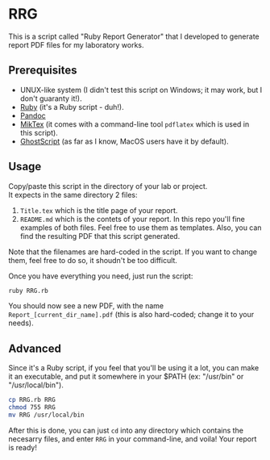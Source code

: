 RRG
===
This is a script called "Ruby Report Generator" that I developed to generate report PDF files for my laboratory works.

Prerequisites
-------------
- UNUX-like system (I didn't test this script on Windows; it may work, but I don't guaranty it!).
- [Ruby](http://www.ruby-lang.org/en/downloads/) (it's a Ruby script - duh!).
- [Pandoc](http://johnmacfarlane.net/pandoc/installing.html)
- [MikTex](http://www.miktex.org/) (it comes with a command-line tool `pdflatex` which is used in this script).
- [GhostScript](http://ghostscript.com/doc/current/Install.htm) (as far as I know, MacOS users have it by default).

Usage
-----
Copy/paste this script in the directory of your lab or project.  
It expects in the same directory 2 files:
1. `Title.tex` which is the title page of your report.
2. `README.md` which is the contets of your report.
In this repo you'll fine examples of both files. Feel free to use them as templates. Also, you can find the resulting PDF that this script generated.

Note that the filenames are hard-coded in the script. If you want to change them, feel free to do so, it shoudn't be too difficult.

Once you have everything you need, just run the script:
```sh
ruby RRG.rb
```
You should now see a new PDF, with the name `Report_[current_dir_name].pdf` (this is also hard-coded; change it to your needs).

Advanced
--------
Since it's a Ruby script, if you feel that you'll be using it a lot, you can make it an executable, and put it somewhere in your $PATH (ex: "/usr/bin" or "/usr/local/bin").
```sh
cp RRG.rb RRG
chmod 755 RRG
mv RRG /usr/local/bin
```

After this is done, you can just `cd` into any directory which contains the necesarry files, and enter `RRG` in your command-line, and voila! Your report is ready!






